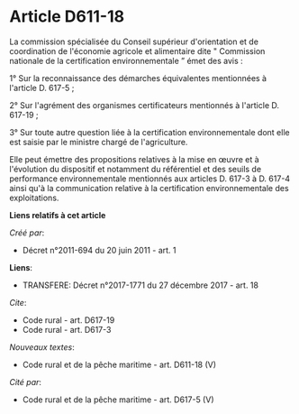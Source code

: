 # Article D611-18

La commission spécialisée du Conseil supérieur d'orientation et de coordination de l'économie agricole et alimentaire dite "
Commission nationale de la certification environnementale ” émet des avis : 

1° Sur la reconnaissance des démarches équivalentes mentionnées à l'article D. 617-5 ; 

2° Sur l'agrément des organismes certificateurs mentionnés à l'article D. 617-19 ; 

3° Sur toute autre question liée à la certification environnementale dont elle est saisie par le ministre chargé de
l'agriculture. 

Elle peut émettre des propositions relatives à la mise en œuvre et à l'évolution du dispositif et notamment du référentiel et
des seuils de performance environnementale mentionnés aux articles D. 617-3 à D. 617-4 ainsi qu'à la communication relative à
la certification environnementale des exploitations.

**Liens relatifs à cet article**

_Créé par_:

  - Décret n°2011-694 du 20 juin 2011 - art. 1

**Liens**:

  - TRANSFERE: Décret n°2017-1771 du 27 décembre 2017 - art. 18

_Cite_:

  - Code rural - art. D617-19
  - Code rural - art. D617-3

_Nouveaux textes_:

  - Code rural et de la pêche maritime - art. D611-18 (V)

_Cité par_:

  - Code rural et de la pêche maritime - art. D617-5 (V)
